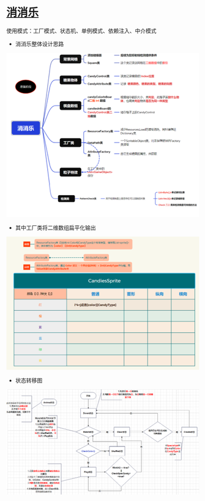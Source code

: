 # [消消乐](https://github.com/oneputatoT/MyDemo/tree/main/xiaoxiaole)

使用模式：工厂模式、状态机、单例模式、依赖注入、中介模式

- 消消乐整体设计思路

![Image text](https://github.com/oneputatoT/MyDemo/blob/main/image/xiaoxiaole/%E6%80%9D%E8%B7%AF.png)

- 其中工厂类将二维数组扁平化输出

![image_text](https://github.com/oneputatoT/MyDemo/blob/main/image/xiaoxiaole/%E5%B7%A5%E5%8E%82%E4%B8%AD%E5%A6%82%E4%BD%95%E8%8E%B7%E5%8F%96%E5%B1%9E%E6%80%A7.png)

- 状态转移图

![image_text](https://github.com/oneputatoT/MyDemo/blob/main/image/xiaoxiaole/%E7%8A%B6%E6%80%81%E6%9C%BA%E8%BD%AC%E7%A7%BB%E5%9B%BE.png)








